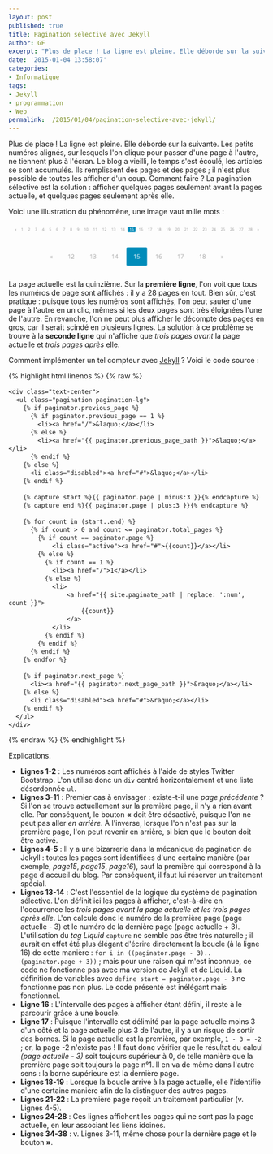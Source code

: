 ```yaml
---
layout: post
published: true
title: Pagination sélective avec Jekyll
author: GF
excerpt: "Plus de place ! La ligne est pleine. Elle déborde sur la suivante. Les petits numéros alignés, sur lesquels l'on clique pour passer d'une page à l'autre, ne tiennent plus à l'écran. Le blog a vieilli, le temps s'est écoulé, les articles se sont accumulés. Ils remplissent des pages et des pages ; il n'est plus possible de toutes les afficher d'un coup. Comment faire ? La pagination sélective est la solution : afficher quelques pages seulement avant la pages actuelle, et quelques pages seulement après elle."
date: '2015-01-04 13:58:07'
categories:
- Informatique
tags:
- Jekyll
- programmation
- Web
permalink:  /2015/01/04/pagination-selective-avec-jekyll/
---
```


Plus de place ! La ligne est pleine. Elle déborde sur la suivante. Les petits numéros alignés, sur lesquels l'on clique pour passer d'une page à l'autre, ne tiennent plus à l'écran. Le blog a vieilli, le temps s'est écoulé, les articles se sont accumulés. Ils remplissent des pages et des pages ; il n'est plus possible de toutes les afficher d'un coup. Comment faire ? La pagination sélective est la solution : afficher quelques pages seulement avant la pages actuelle, et quelques pages seulement après elle.

Voici une illustration du phénomène, une image vaut mille mots :

![Illustration](/public/posts/2015-01-04-pagination-selective-avec-jekyll/paginations.png "Illustration")

La page actuelle est la quinzième. Sur la **première ligne**, l'on voit que tous les numéros de page sont affichés : il y a 28 pages en tout. Bien sûr, c'est pratique : puisque tous les numéros sont affichés, l'on peut sauter d'une page à l'autre en un clic, mêmes si les deux pages sont très éloignées l'une de l'autre. En revanche, l'on ne peut plus afficher le décompte des pages en gros, car il serait scindé en plusieurs lignes. La solution à ce problème se trouve à la **seconde ligne** qui n'affiche que _trois pages avant_ la page actuelle et _trois pages après_ elle.

Comment implémenter un tel compteur avec [Jekyll](http://jekyllrb.com/) ? Voici le code source :

{% highlight html linenos %}
{% raw %}

    <div class="text-center">
      <ul class="pagination pagination-lg">
        {% if paginator.previous_page %}
          {% if paginator.previous_page == 1 %}
            <li><a href="/">&laquo;</a></li>
          {% else %}
            <li><a href="{{ paginator.previous_page_path }}">&laquo;</a></li>
          {% endif %}
        {% else %}
          <li class="disabled"><a href="#">&laquo;</a></li>
        {% endif %}

        {% capture start %}{{ paginator.page | minus:3 }}{% endcapture %}
        {% capture end %}{{ paginator.page | plus:3 }}{% endcapture %}
        
        {% for count in (start..end) %}
          {% if count > 0 and count <= paginator.total_pages %}
            {% if count == paginator.page %}
                <li class="active"><a href="#">{{count}}</a></li>
            {% else %}
              {% if count == 1 %}
                <li><a href="/">1</a></li>
              {% else %}
                <li>
                    <a href="{{ site.paginate_path | replace: ':num', count }}">
                        {{count}}
                    </a>
                </li>
              {% endif %}
            {% endif %}
          {% endif %}
        {% endfor %}

        {% if paginator.next_page %}
          <li><a href="{{ paginator.next_page_path }}">&raquo;</a></li>
        {% else %}
          <li class="disabled"><a href="#">&raquo;</a></li>
        {% endif %}
      </ul>
    </div>
    
{% endraw %}
{% endhighlight %}

Explications.

- **Lignes 1-2** : Les numéros sont affichés à l'aide de styles Twitter Bootstrap. L'on utilise donc un ``div`` centré horizontalement et une liste désordonnée ``ul``.
- **Lignes 3-11** : Premier cas à envisager : existe-t-il une _page précédente_ ? Si l'on se trouve actuellement sur la première page, il n'y a rien avant elle. Par conséquent, le bouton **&laquo;** doit être désactivé, puisque l'on ne peut pas aller _en arrière_. À l'inverse, lorsque l'on n'est pas sur la première page, l'on peut revenir en arrière, si bien que le bouton doit être activé.
- **Lignes 4-5** : Il y a une bizarrerie dans la mécanique de pagination de Jekyll : toutes les pages sont identifiées d'une certaine manière (par exemple, _page15_, _page15_, _page16_), sauf la première qui correspond à la page d'accueil du blog. Par conséquent, il faut lui réserver un traitement spécial.
- **Lignes 13-14** : C'est l'essentiel de la logique du système de pagination sélective. L'on définit ici les pages à afficher, c'est-à-dire en l'occurrence les _trois pages avant la page actuelle et les trois pages après elle_. L'on calcule donc le numéro de la première page (page actuelle - 3) et le numéro de la dernière page (page actuelle + 3). L'utilisation du _tag Liquid_ ``capture`` ne semble pas être très naturelle ; il aurait en effet été plus élégant d'écrire directement la boucle (à la ligne 16) de cette manière : ``for i in ((paginator.page - 3)..(paginator.page + 3))`` ; mais pour une raison qui m'est inconnue, ce code ne fonctionne pas avec ma version de Jekyll et de Liquid. La définition de variables avec ``define start = paginator.page - 3`` ne fonctionne pas non plus. Le code présenté est inélégant mais fonctionnel.
- **Ligne 16** : L'intervalle des pages à afficher étant défini, il reste à le parcourir grâce à une boucle.
- **Ligne 17** : Puisque l'intervalle est délimité par la page actuelle moins 3 d'un côté et la page actuelle plus 3 de l'autre, il y a un risque de sortir des bornes. Si la page actuelle est la première, par exemple, ``1 - 3 = -2`` ; or, la page -2 n'existe pas ! Il faut donc vérifier que le résultat du calcul _(page actuelle - 3)_ soit toujours supérieur à 0, de telle manière que la première page soit toujours la page n°1. Il en va de même dans l'autre sens : la borne supérieure est la dernière page.
- **Lignes 18-19** : Lorsque la boucle arrive à la page actuelle, elle l'identifie d'une certaine manière afin de la distinguer des autres pages.
- **Lignes 21-22** : La première page reçoit un traitement particulier (v. Lignes 4-5).
- **Lignes 24-28** : Ces lignes affichent les pages qui ne sont pas la page actuelle, en leur associant les liens idoines.
- **Lignes 34-38** : v. Lignes 3-11, même chose pour la dernière page et le bouton **&raquo;**.
